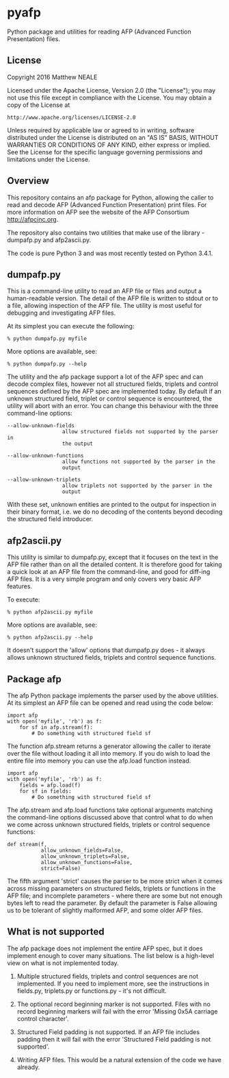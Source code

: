 # pyafp

Python package and utilities for reading AFP (Advanced Function Presentation)
files.

## License

Copyright 2016 Matthew NEALE

Licensed under the Apache License, Version 2.0 (the "License");
you may not use this file except in compliance with the License.
You may obtain a copy of the License at

    http://www.apache.org/licenses/LICENSE-2.0

Unless required by applicable law or agreed to in writing, software
distributed under the License is distributed on an "AS IS" BASIS,
WITHOUT WARRANTIES OR CONDITIONS OF ANY KIND, either express or implied.
See the License for the specific language governing permissions and
limitations under the License.

## Overview

This repository contains an afp package for Python, allowing the caller to
read and decode AFP (Advanced Function Presentation) print files. For more
information on AFP see the website of the AFP Consortium http://afpcinc.org.

The repository also contains two utilities that make use of the library -
dumpafp.py and afp2ascii.py.

The code is pure Python 3 and was most recently tested on Python 3.4.1.

## dumpafp.py

This is a command-line utility to read an AFP file or files and output a
human-readable version. The detail of the AFP file is written to stdout or to a
file, allowing inspection of the AFP file. The utility is most useful for
debugging and investigating AFP files.

At its simplest you can execute the following:

    % python dumpafp.py myfile

More options are available, see:

    % python dumpafp.py --help

The utility and the afp package support a lot of the AFP spec and can decode
complex files, however not all structured fields, triplets and control sequences
defined by the AFP spec are implemented today. By default if an unknown
structured field, triplet or control sequence is encountered, the utility will
abort with an error. You can change this behaviour with the three command-line
options:

    --allow-unknown-fields
                      allow structured fields not supported by the parser in
                      the output

    --allow-unknown-functions
                      allow functions not supported by the parser in the
                      output

    --allow-unknown-triplets
                      allow triplets not supported by the parser in the
                      output

With these set, unknown entities are printed to the output for inspection in
their binary format, i.e. we do no decoding of the contents beyond decoding
the structured field introducer.

## afp2ascii.py

This utility is similar to dumpafp.py, except that it focuses on the text in
the AFP file rather than on all the detailed content. It is therefore good
for taking a quick look at an AFP file from the command-line, and good for
diff-ing AFP files. It is a very simple program and only covers very basic AFP
features.

To execute:

    % python afp2ascii.py myfile

More options are available, see:

    % python afp2ascii.py --help

It doesn't support the 'allow' options that dumpafp.py does - it always allows
unknown structured fields, triplets and control sequence functions.

## Package afp

The afp Python package implements the parser used by the above utilities.
At its simplest an AFP file can be opened and read using the code below:

    import afp
    with open('myfile', 'rb') as f:
        for sf in afp.stream(f):
            # Do something with structured field sf

The function afp.stream returns a generator allowing the caller to iterate over
the file without loading it all into memory. If you do wish to load the entire
file into memory you can use the afp.load function instead.

    import afp
    with open('myfile', 'rb') as f:
        fields = afp.load(f)
        for sf in fields:
            # Do something with structured field sf

The afp.stream and afp.load functions take optional arguments matching the
command-line options discussed above that control what to do when we come across
unknown structured fields, triplets or control sequence functions:

    def stream(f,
               allow_unknown_fields=False,
               allow_unknown_triplets=False,
               allow_unknown_functions=False,
               strict=False)

The fifth argument 'strict' causes the parser to be more strict when it comes
across missing parameters on structured fields, triplets or functions in the AFP
file; and incomplete parameters - where there are some but not enough bytes
left to read the parameter. By default the parameter is False allowing us to
be tolerant of slightly malformed AFP, and some older AFP files.

## What is not supported

The afp package does not implement the entire AFP spec, but it does implement
enough to cover many situations. The list below is a high-level view on what
is not implemented today.

1. Multiple structured fields, triplets and control sequences are not
   implemented. If you need to implement more, see the instructions in
   fields.py, triplets.py or functions.py - it's not difficult.

2. The optional record beginning marker is not supported. Files with no
   record beginning markers will fail with the error 'Missing 0x5A carriage
   control character'.

3. Structured Field padding is not supported. If an AFP file includes padding
   then it will fail with the error 'Structured Field padding is not supported'.

4. Writing AFP files. This would be a natural extension of the code we have
   already.

